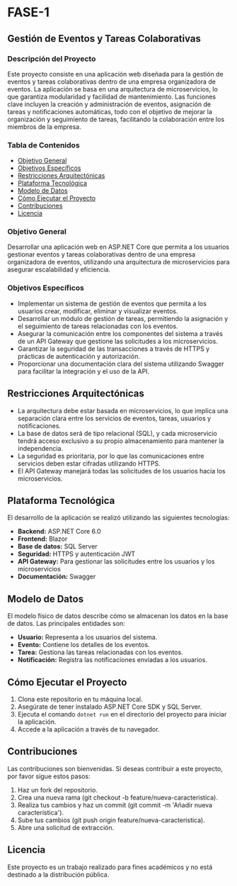 # FASE-1

## Gestión de Eventos y Tareas Colaborativas

### Descripción del Proyecto
Este proyecto consiste en una aplicación web diseñada para la gestión de eventos y tareas colaborativas dentro de una empresa organizadora de eventos. La aplicación se basa en una arquitectura de microservicios, lo que garantiza modularidad y facilidad de mantenimiento. Las funciones clave incluyen la creación y administración de eventos, asignación de tareas y notificaciones automáticas, todo con el objetivo de mejorar la organización y seguimiento de tareas, facilitando la colaboración entre los miembros de la empresa.

### Tabla de Contenidos
- [Objetivo General](#objetivo-general)
- [Objetivos Específicos](#objetivos-específicos)
- [Restricciones Arquitectónicas](#restricciones-arquitectónicas)
- [Plataforma Tecnológica](#plataforma-tecnológica)
- [Modelo de Datos](#modelo-de-datos)
- [Cómo Ejecutar el Proyecto](#cómo-ejecutar-el-proyecto)
- [Contribuciones](#contribuciones)
- [Licencia](#licencia)

### Objetivo General
Desarrollar una aplicación web en ASP.NET Core que permita a los usuarios gestionar eventos y tareas colaborativas dentro de una empresa organizadora de eventos, utilizando una arquitectura de microservicios para asegurar escalabilidad y eficiencia.

### Objetivos Específicos
- Implementar un sistema de gestión de eventos que permita a los usuarios crear, modificar, eliminar y visualizar eventos.
- Desarrollar un módulo de gestión de tareas, permitiendo la asignación y el seguimiento de tareas relacionadas con los eventos.
- Asegurar la comunicación entre los componentes del sistema a través de un API Gateway que gestione las solicitudes a los microservicios.
- Garantizar la seguridad de las transacciones a través de HTTPS y prácticas de autenticación y autorización.
- Proporcionar una documentación clara del sistema utilizando Swagger para facilitar la integración y el uso de la API.

## Restricciones Arquitectónicas
- La arquitectura debe estar basada en microservicios, lo que implica una separación clara entre los servicios de eventos, tareas, usuarios y notificaciones.
- La base de datos será de tipo relacional (SQL), y cada microservicio tendrá acceso exclusivo a su propio almacenamiento para mantener la independencia.
- La seguridad es prioritaria, por lo que las comunicaciones entre servicios deben estar cifradas utilizando HTTPS.
- El API Gateway manejará todas las solicitudes de los usuarios hacia los microservicios.

## Plataforma Tecnológica
El desarrollo de la aplicación se realizó utilizando las siguientes tecnologías:
- **Backend:** ASP.NET Core 6.0
- **Frontend:** Blazor
- **Base de datos:** SQL Server
- **Seguridad:** HTTPS y autenticación JWT
- **API Gateway:** Para gestionar las solicitudes entre los usuarios y los microservicios
- **Documentación:** Swagger

## Modelo de Datos
El modelo físico de datos describe cómo se almacenan los datos en la base de datos. Las principales entidades son:
- **Usuario:** Representa a los usuarios del sistema.
- **Evento:** Contiene los detalles de los eventos.
- **Tarea:** Gestiona las tareas relacionadas con los eventos.
- **Notificación:** Registra las notificaciones enviadas a los usuarios.

## Cómo Ejecutar el Proyecto
1. Clona este repositorio en tu máquina local.
2. Asegúrate de tener instalado ASP.NET Core SDK y SQL Server.
3. Ejecuta el comando `dotnet run` en el directorio del proyecto para iniciar la aplicación.
4. Accede a la aplicación a través de tu navegador.

## Contribuciones
Las contribuciones son bienvenidas. Si deseas contribuir a este proyecto, por favor sigue estos pasos:
1. Haz un fork del repositorio.
2. Crea una nueva rama (git checkout -b feature/nueva-caracteristica).
3. Realiza tus cambios y haz un commit (git commit -m 'Añadir nueva característica').
4. Sube tus cambios (git push origin feature/nueva-caracteristica).
5. Abre una solicitud de extracción.

## Licencia
Este proyecto es un trabajo realizado para fines académicos y no está destinado a la distribución pública. 
